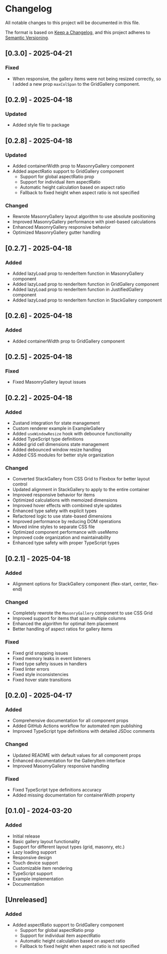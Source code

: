 # Changelog

All notable changes to this project will be documented in this file.

The format is based on [Keep a Changelog](https://keepachangelog.com/en/1.0.0/),
and this project adheres to [Semantic Versioning](https://semver.org/spec/v2.0.0.html).

## [0.3.0] - 2025-04-21

### Fixed
- When responsive, the gallery items were not being resized correctly, so I added a new prop `maxColSpan` to the GridGallery component.
  
## [0.2.9] - 2025-04-18

### Updated
- Added style file to package

## [0.2.8] - 2025-04-18

### Updated
- Added containerWidth prop to MasonryGallery component
- Added aspectRatio support to GridGallery component
  - Support for global aspectRatio prop
  - Support for individual item aspectRatio
  - Automatic height calculation based on aspect ratio
  - Fallback to fixed height when aspect ratio is not specified 

### Changed
- Rewrote MasonryGallery layout algorithm to use absolute positioning
- Improved MasonryGallery performance with pixel-based calculations
- Enhanced MasonryGallery responsive behavior
- Optimized MasonryGallery gutter handling

## [0.2.7] - 2025-04-18

### Added
- Added lazyLoad prop to renderItem function in MasonryGallery component
- Added lazyLoad prop to renderItem function in GridGallery component
- Added lazyLoad prop to renderItem function in JustifiedGallery component
- Added lazyLoad prop to renderItem function in StackGallery component

## [0.2.6] - 2025-04-18

### Added
- Added containerWidth prop to GridGallery component

## [0.2.5] - 2025-04-18

### Fixed
- Fixed MasonryGallery layout issues

## [0.2.2] - 2025-04-18

### Added
- Zustand integration for state management
- Custom renderer example in ExampleGallery
- Added `useWindowResize` hook with debounce functionality
- Added TypeScript type definitions
- Added grid cell dimensions state management
- Added debounced window resize handling
- Added CSS modules for better style organization

### Changed
- Converted StackGallery from CSS Grid to Flexbox for better layout control
- Updated alignment in StackGallery to apply to the entire container
- Improved responsive behavior for items
- Optimized calculations with memoized dimensions
- Improved hover effects with combined style updates
- Enhanced type safety with explicit types
- Refactored logic to use state-based dimensions
- Improved performance by reducing DOM operations
- Moved inline styles to separate CSS file
- Optimized component performance with useMemo
- Improved code organization and maintainability
- Enhanced type safety with proper TypeScript types

## [0.2.1] - 2025-04-18

### Added
- Alignment options for StackGallery component (flex-start, center, flex-end)

### Changed
- Completely rewrote the `MasonryGallery` component to use CSS Grid
- Improved support for items that span multiple columns
- Enhanced the algorithm for optimal item placement
- Better handling of aspect ratios for gallery items

### Fixed
- Fixed grid snapping issues
- Fixed memory leaks in event listeners
- Fixed type safety issues in handlers
- Fixed linter errors
- Fixed style inconsistencies
- Fixed hover state transitions

## [0.2.0] - 2025-04-17

### Added
- Comprehensive documentation for all component props
- Added GitHub Actions workflow for automated npm publishing
- Improved TypeScript type definitions with detailed JSDoc comments

### Changed
- Updated README with default values for all component props
- Enhanced documentation for the GalleryItem interface
- Improved MasonryGallery responsive handling

### Fixed
- Fixed TypeScript type definitions accuracy
- Added missing documentation for containerWidth property

## [0.1.0] - 2024-03-20

### Added
- Initial release
- Basic gallery layout functionality
- Support for different layout types (grid, masonry, etc.)
- Lazy loading support
- Responsive design
- Touch device support
- Customizable item rendering
- TypeScript support
- Example implementation
- Documentation

## [Unreleased]

### Added
- Added aspectRatio support to GridGallery component
  - Support for global aspectRatio prop
  - Support for individual item aspectRatio
  - Automatic height calculation based on aspect ratio
  - Fallback to fixed height when aspect ratio is not specified 